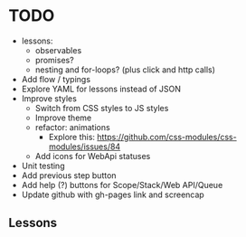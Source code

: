 # TODO

- lessons:
  - observables
  - promises?
  - nesting and for-loops? (plus click and http calls)
- Add flow / typings
- Explore YAML for lessons instead of JSON
- Improve styles
  - Switch from CSS styles to JS styles
  - Improve theme
  - refactor: animations
    - Explore this: https://github.com/css-modules/css-modules/issues/84
  - Add icons for WebApi statuses
- Unit testing
- Add previous step button
- Add help (?) buttons for Scope/Stack/Web API/Queue
- Update github with gh-pages link and screencap


## Lessons
